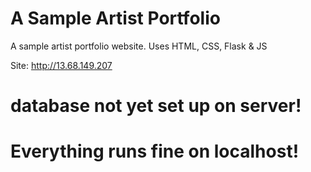 # A Sample Artist Portfolio
A sample artist portfolio website. Uses HTML, CSS, Flask &amp; JS

Site: http://13.68.149.207

# database not yet set up on server!
# Everything runs fine on localhost!
